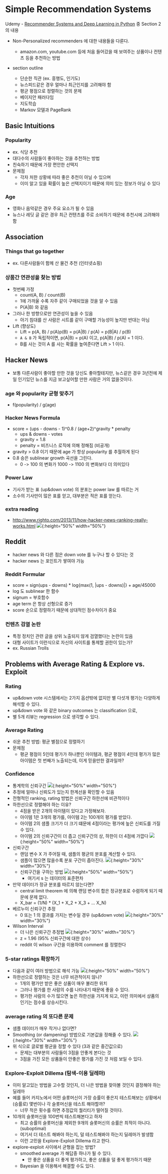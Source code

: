 # Simple Recommendation Systems

Udemy - [Recommender Systems and Deep Learning in Python](https://www.udemy.com/course/recommender-systems)
중 Section 2 의 내용

* Non-Personalized recommenders 에 대한 내용들을 다룬다.
    * amazon.com, youtube.com 등에 처음 들어갔을 때 보여주는 상품이나 컨텐츠 등을 추천하는 방법

* section outline
    * 단순한 직관 (ex. 흥행도, 인기도)
    * 뉴스피드같은 경우 얼마나 최근인지를 고려해야 함
    * 평균 평점으로 정렬하는 것의 문제
    * 베이지안 패러다임
    * 지도학습
    * Markov 모델과 PageRank

## Basic Intuitions
### Popularity
* ex. 식당 추천
* 대다수의 사람들이 좋아하는 것을 추천하는 방법
* 친숙하기 때문에 가장 편안한 선택지
* 문제점
    * 각자 처한 상황에 따라 좋은 추천이 아닐 수 있으며 
    * 이미 알고 있을 확률이 높은 선택지이기 때문에 의미 있는 정보가 아닐 수 있다
### Age
* 영화나 음악같은 경우 주요 요소가 될 수 있음
* 뉴스나 레딧 글 같은 경우 최근 컨텐츠를 주로 소비하기 때문에 추천시에 고려해야 함

## Association
### Things that go together
* ex. 다른사람들이 함께 산 물건 추천 (인터넷쇼핑)
### 상품간 연관성을 찾는 방법
* 첫번째 가정
    * count(A, B) / count(B)
    * 1에 가까울 수록 자주 같이 구매되었을 것을 알 수 있음
    * P(A|B) 와 같음
* 그러나 한 방향으로만 연관성이 높을 수 있음
    * 아기 침대를 산 사람은 시트를 같이 구매할 가능성이 높지만 반대는 아님
* Lift (향상도)
    * Lift = p(A, B) / p(A)p(B) = p(A|B) / p(A) = p(B|A) / p(B)
    * `A & B` 가 독립적이면, p(A|B) = p(A) 이고, p(A|B) / p(A) = 1 이다.
    * B를 사는 것이 A 를 사는 확률을 높여준다면 Lift > 1 이다.

## Hacker News
* 보통 다른사람이 좋아할 만한 것을 당신도 좋아할테지만, 뉴스같은 경우 3년전에 제일 인기있던 뉴스를 지금 보고싶어할 만한 사람은 거의 없을것이다.
### age 와 popularity 균형 맞추기
* f(popularity) / g(age)
### Hacker News Formula
* score = (ups - downs - 1)^0.8 / (age+2)^gravity * penalty
    * ups & downs - votes
    * gravity = 1.8
    * penalty = 비즈니스 로직에 의해 정해짐 (비공개)
* gravity > 0.8 이기 때문에 age 가 항상 popularity 를 추월하게 된다
* 0.8 승은 sublinear growth 곡선을 그린다.
    * 0 -> 100 의 변화가 1000 -> 1100 의 변화보다 더 의미있다
### Power Law
* 기사가 받는 표 (up&down vote) 의 분포는 power law 를 따르는 거
* 소수의 기사만이 많은 표를 얻고, 대부분은 적은 표를 얻는다.
### extra reading
* http://www.righto.com/2013/11/how-hacker-news-ranking-really-works.html
![](2021-01-10-08-02-42.png){:height="50%" width="50%"}

## Reddit
* hacker news 와 다른 점은 down vote 를 누구나 할 수 있다는 것
* hacker news 는 포인트가 쌓여야 가능
### Reddit Formular
* score = sign(ups - downs) * log{max(1, |ups - downs)|} + age/45000
* log 도 sublinear 한 함수
* signum = 부호함수
* age term 은 항상 선형으로 증가
* score 순으로 정렬하기 때문에 상대적인 점수차이가 중요
### 컨텐츠 검열 논란
* 특정 정치인 관련 글을 상위 노출되지 않게 검열했다는 논란이 있음
* 대형 사이트가 이런식으로 자신의 사이트를 통제할 권한이 있는가?
* ex. Russian Trolls

## Problems with Average Rating & Explore vs. Exploit
### Rating 
* up&down vote 시스템에서는 2가지 옵션밖에 없지만 별 다섯개 평가는 다양하게 해석할 수 있다.
* up&down vote 와 같은 binary outcomes 는 classification 으로,
* 별 5개 리뷰는 regression 으로 생각할 수 있다.
### Average Rating
* 쉬운 추천 방법: 평균 별점으로 정렬하기
* 문제점
    * 평균 평점이 5인데 평가가 하나뿐인 아이템과, 평균 평점이 4인데 평가가 많은 아이템은 첫 번째가 노출되는데, 이게 믿을만한 결과일까?
### Confidence
* 통계학의 신뢰구간
    ![](2021-01-10-12-40-06.png){:height="50%" width="50%"}
* 추정에 얼마나 신뢰도가 있는지 한계선을 확인할 수 있음
* 전형적인 ranking, rating 방법은 신뢰구간 하한선에 비관적이다
* 하한선으로 정렬해야 하는 이유?
    * 4점을 받은 2개의 아이템이 있다고 가정해보자.
    * 아이템 1은 3개의 평가를, 아이템 2는 100개의 평가를 받았다.
    * 아이템 2의 샘플 크기가 더 크기 떄문에 4점이라는 평가에 높은 신뢰도를 가질 수 있다.
    * 아이템 2의 신뢰구간이 더 좁고 신뢰구간의 상, 하한이 더 4점에 가깝다
        ![](2021-01-10-12-45-33.png){:height="50%" width="50%"}
* 신뢰구간
    * 랜덤 변수 X 가 주어질 때, 샘플의 평균의 분포를 계산할 수 있다.
    * 샘플이 많으면 많을수록 분포 구간이 좁아진다.
        ![](2021-01-10-12-50-00.png){:height="30%" width="30%"}
    * 신뢰구간을 구하는 방법
        ![](2021-01-10-12-56-22.png){:height="50%" width="50%"}
        * 여기서 s 는 데이터의 표준편차
* 만약 데이터가 정규 분포를 따르지 않는다면?
    * central limit theorem 에 의해 랜덤 변수의 합은 정규분포로 수렴하게 되기 때문에 문제 없다.
    * X_bar = (1/N) * (X_1 + X_2 + X_3 + ... X_N)
* 베르누이 신뢰구간 추정
    * 0 또는 1 의 결과를 가지는 변수일 경우 (up&down vote)
        ![](2021-01-10-13-02-31.png){:height="30%" width="30%"}
* Wilson Interval
    * 더 나은 신뢰구간 추정법
        ![](2021-01-10-13-03-41.png){:height="30%" width="30%"}
    * z = 1.96 (95% 신뢰구간에 대한 상수)
    * reddit 이 wilson 구간을 이용하여 comment 를 정렬한다
### 5-star ratings 확장하기
* 다음과 같이 여러 방법으로 해석 가능
    ![](2021-01-10-13-06-12.png){:height="50%" width="50%"}
* 하한선으로 정렬하는 것은 너무 비관적이지 않나?
    * 1개의 평가만 받은 좋은 상품이 매우 불리한 위치
    * 그러나 평가를 한 사람의 수를 나타내기 때문에 좋을 수 있다.
    * 평가한 사람의 수가 많으면 높은 하한선을 가지게 되고, 이런 의미에서 상품의 인기는 점수를 상승시킨다.
### average rating 의 또다른 문제
* 샘플 데이터가 매우 작거나 없다면?
* Smoothing (or dampening) 방법으로 기본값을 정해줄 수 있다.
    ![](2021-01-10-13-15-03.png){:height="30%" width="30%"}
* 위 식으로 글로벌 평균을 정할 수 있다 (3과 같은 중간값으로)
    * 문제는 대부분의 사람들이 3점을 안좋게 본다는 것
    * 3점을 가진 모든 상품들이 안좋은 평가를 가진 것 처럼 보일 수 있다.
### Explore-Exploit Dillema (탐색-이용 딜레마)
* 이미 알고있는 방법을 고수할 것인지, 더 나은 방법을 찾아볼 것인지 결정해야 하는 딜레마
* 예를 들어 카지노에서 어떤 슬롯머신이 가장 승률이 좋은지 테스트해보는 상황에서 (승률로) 몇번이나 각 슬롯머신을 테스트 해야할까? 
    * 너무 적은 횟수를 하면 추정값의 퀄리티가 떨어질 것이다.
* 10개의 슬롯머신을 100번씩 테스트해본다고 하자
    * 최고 승률의 슬롯머신을 제외한 9개의 슬롯머신의 승률은 최적이 아니다. (suboptimal)
    * 여기서 더 테스트 해봐야 하는지, 덜 테스트해봐야 하는지 딜레마가 발생함
    * 이런 고민을 Explore-Exploit Dillema 라고 한다.
* explore-exploit 사이에서 균형을 잡는 방법?
    * smoothed average 가 해답중 하나가 될 수 있다.
        * 안 좋은 상품을 더 좋게 평가하고, 좋은 상품을 덜 좋게 평가하기 때문
    * Bayesian 을 이용해서 해결할 수도 있다.
